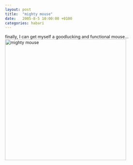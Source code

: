 ```yaml
---
layout: post
title:  "mighty mouse"
date:   2005-8-5 10:00:00 +0100
categories: habari
---
```

finally, I can get myself a goodlucking and functional mouse...
<a href="http://www.apple.com/"><img src="http://images.apple.com/mightymouse/gallery/images/mightymousehero20050802.jpg" width="400" alt="mighty mouse" /></a>